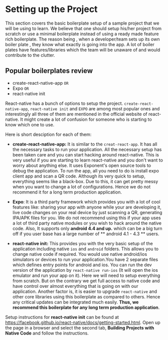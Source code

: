 # Setting up the Project

This section covers the basic boilerplate setup of a sample project that we will be using to learn. We believe that one should setup his/her project from scratch or use a minimal boilerplate instead of using a ready made feature rich boilerplate. The reason being , when a developer/team sets up its own boiler plate , they know what exactly is going into the app. A lot of boiler plates have features/libraries which the team will be unaware of and would contribute to the clutter.

## Popular boilerplates review

- create-react-native-app `OR`
- Expo `OR`
- react-native init

React-native has a bunch of options to setup the project. `create-react-native-app`, `react-native init` and `EXPO` are among most popular ones and interestingly all three of them are mentioned in the official website of react-native. It might create a lot of confusion for someone who is starting to know which one to use.

Here is short desciption for each of them:

* __create-react-native-app:__ It is similar to the `creat-react-app`. It has all the necessary tasks to run your application. All the necessary setup has been taken care and you can start hacking around react-native. This is very useful if you are starting to learn react-native and you don't want to worry about anything else. It uses Exponent's open source tools to debug the application. To run the app, all you need to do is install expo client app and scan a QR code. Although its very quick to setup, everything seems like a black-box. Due to this, it can get pretty messy when you want to change a lot of configurations. Hence we do not recommend it for a long term production application.

* __Expo__: It is a third party framework which provides you with a lot of cool features like: sharing your app with anyone while your are developing it, live code changes on your real device by just scanning a QR, generating IPA/APK files for you. We do not recommend using this if your app uses a lot of third party native modules or you wish to hack around the native code. Also, It supports only **android 4.4 and up.** which can be a big turn off if you user base has a large number of ** android 4.1 - 4.3 ** users.

* __react-native init:__ This provides you with the very basic setup of the application including native `ios` and `android` folders. This allows you to change native code if required. You would use native android/ios simulators or devices to run your application.You have 2 separate files which defines entry points for android and ios. You can run the dev version of the application by `react-native run-ios` \(It will open the ios emulator and run your app on it\). Here we will need to setup everything from scratch. But on the contrary we get full access to native code and have control over almost everything that is going on with our application. Another factor is, it is easier to upgrade `react-native` and other core libraries using this boilerplate as compared to others. Hence any critical updates can be integrated much easily. **Thus, we recommend this boilerplate for any long term production application**.


Setup instructions for **react-native init** can be found at https://facebook.github.io/react-native/docs/getting-started.html. Open up the page in a browser and select the second tab, **Building Projects with Native Code** and follow the instructions.
